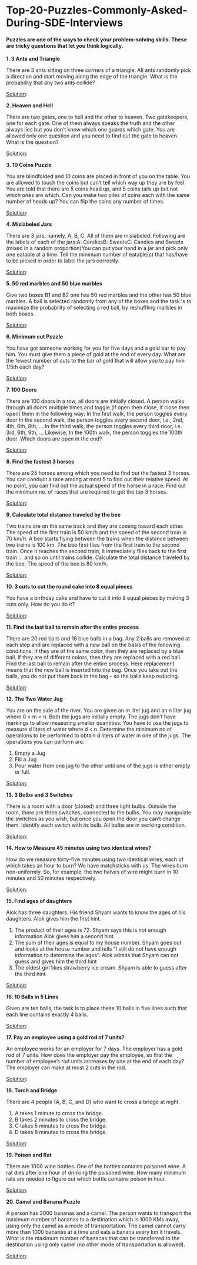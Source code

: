 # Top-20-Puzzles-Commonly-Asked-During-SDE-Interviews
#### Puzzles are one of the ways to check your problem-solving skills. These are tricky questions that let you think logically.
**1. 3 Ants and Triangle**

There are 3 ants sitting on three corners of a triangle. All ants randomly pick a direction and start moving along the edge of the triangle. What is the probability that any two ants collide?

 [Solution](https://github.com/sudhanshu432/Top-20-Puzzles-Commonly-Asked-During-SDE-Interviews/blob/main/Top%2020%20Puzzles%20Commonly%20Asked%20During%20SDE%20Interviews/1-3%20Ants%20and%20Triangle.txt):

**2. Heaven and Hell**

There are two gates, one to hell and the other to heaven. Two gatekeepers, one for each gate. One of them always speaks the truth and the other always lies but you don’t know which one guards which gate. You are allowed only one question and you need to find out the gate to heaven.
What is the question? 

[Solution](https://github.com/sudhanshu432/Top-20-Puzzles-Commonly-Asked-During-SDE-Interviews/blob/main/Top%2020%20Puzzles%20Commonly%20Asked%20During%20SDE%20Interviews/2-%20Heaven%20and%20Hell.txt):

**3. 10 Coins Puzzle**

You are blindfolded and 10 coins are placed in front of you on the table. You are allowed to touch the coins but can’t tell which way up they are by feel. You are told that there are 5 coins head up, and 5 coins tails up but not which ones are which. Can you make two piles of coins each with the same number of heads up? You can flip the coins any number of times. 

[Solution]():

**4. Mislabeled Jars**

There are 3 jars, namely, A, B, C. All of them are mislabeled. Following are the labels of each of the jars:A: CandiesB: SweetsC: Candies and Sweets (mixed in a random proportion)You can put your hand in a jar and pick only one eatable at a time. Tell the minimum number of eatable(s) that has/have to be picked in order to label the jars correctly.

[Solution]():

**5. 50 red marbles and 50 blue marbles**

Give two boxes B1 and B2 one has 50 red marbles and the other has 50 blue marbles. A ball is selected randomly from any of the boxes and the task is to maximize the probability of selecting a red ball, by reshuffling marbles in both boxes.

[Solution]():

**6. Minimum cut Puzzle**

You have got someone working for you for five days and a gold bar to pay him. You must give them a piece of gold at the end of every day. What are the fewest number of cuts to the bar of gold that will allow you to pay him 1/5th each day?

[Solution]():

**7. 100 Doors**

There are 100 doors in a row, all doors are initially closed. A person walks through all doors multiple times and toggle (if open then close, if close then open) them in the following way: In the first walk, the person toggles every door In the second walk, the person toggles every second door, i.e., 2nd, 4th, 6th, 8th, … In the third walk, the person toggles every third door, i.e. 3rd, 6th, 9th, … Likewise, In the 100th walk, the person toggles the 100th door. 
Which doors are open in the end?

[Solution]():

**8. Find the fastest 3 horses**

There are 25 horses among which you need to find out the fastest 3 horses. You can conduct a race among at most 5 to find out their relative speed. At no point, you can find out the actual speed of the horse in a race. Find out the minimum no. of races that are required to get the top 3 horses. 

[Solution]():

**9. Calculate total distance traveled by the bee**

Two trains are on the same track and they are coming toward each other. The speed of the first train is 50 km/h and the speed of the second train is 70 km/h. A bee starts flying between the trains when the distance between two trains is 100 km. The bee first flies from the first train to the second train. Once it reaches the second train, it immediately flies back to the first train … and so on until trains collide. Calculate the total distance traveled by the bee. The speed of the bee is 80 km/h. 

[Solution]():

**10. 3 cuts to cut the round cake into 8 equal pieces**

You have a birthday cake and have to cut it into 8 equal pieces by making 3 cuts only. How do you do it?

[Solution]():

**11. Find the last ball to remain after the entire process**

There are 20 red balls and 16 blue balls in a bag. Any 2 balls are removed at each step and are replaced with a new ball on the basis of the following conditions: If they are of the same color, then they are replaced by a blue ball. If they are of different colors, then they are replaced with a red ball. Find the last ball to remain after the entire process.
Here replacement means that the new ball is inserted into the bag. Once you take out the balls, you do not put them back in the bag – so the balls keep reducing.

[Solution]():

**12. The Two Water Jug**

You are on the side of the river. You are given an m liter jug and an n liter jug where 0 < m < n. Both the jugs are initially empty. The jugs don’t have markings to allow measuring smaller quantities. You have to use the jugs to measure d liters of water where d < n. Determine the minimum no of operations to be performed to obtain d liters of water in one of the jugs. 
The operations you can perform are: 
1. Empty a Jug
2. Fill a Jug
3. Pour water from one jug to the other until one of the jugs is either empty or full.

[Solution]():

**13. 3 Bulbs and 3 Switches**

There is a room with a door (closed) and three light bulbs. Outside the room, there are three switches, connected to the bulbs. You may manipulate the switches as you wish, but once you open the door you can’t change them. Identify each switch with its bulb. All bulbs are in working condition.

[Solution]():

**14. How to Measure 45 minutes using two identical wires?**

How do we measure forty-five minutes using two identical wires, each of which takes an hour to burn? We have matchsticks with us. The wires burn non-uniformly. So, for example, the two halves of wire might burn in 10 minutes and 50 minutes respectively.

[Solution]():

**15. Find ages of daughters**

Alok has three daughters. His friend Shyam wants to know the ages of his daughters. Alok gives him the first hint.
1. The product of their ages is 72. 
Shyam says this is not enough information Alok gives him a second hint.
2. The sum of their ages is equal to my house number. 
Shyam goes out and looks at the house number and tells “I still do not have enough information to determine the ages”. 
Alok admits that Shyam can not guess and gives him the third hint
3. The oldest girl likes strawberry ice cream. 
Shyam is able to guess after the third hint

[Solution]():

**16. 10 Balls in 5 Lines**

Given are ten balls, the task is to place these 10 balls in five lines such that each line contains exactly 4 balls.

[Solution]():

**17. Pay an employee using a gold rod of 7 units?**

An employee works for an employer for 7 days. The employer has a gold rod of 7 units. How does the employer pay the employee, so that the number of employee’s rod units increases by one at the end of each day? The employer can make at most 2 cuts in the rod. 

[Solution]():

**18. Torch and Bridge**

There are 4 people (A, B, C, and D) who want to cross a bridge at night.
1. A takes 1 minute to cross the bridge.
2. B takes 2 minutes to cross the bridge.
3. C takes 5 minutes to cross the bridge.
4. D takes 8 minutes to cross the bridge.
   
[Solution]():

**19. Poison and Rat**

There are 1000 wine bottles. One of the bottles contains poisoned wine. A rat dies after one hour of drinking the poisoned wine. How many minimum rats are needed to figure out which bottle contains poison in hour.  

[Solution]():

**20. Camel and Banana Puzzle**

A person has 3000 bananas and a camel. The person wants to transport the maximum number of bananas to a destination which is 1000 KMs away, using only the camel as a mode of transportation. The camel cannot carry more than 1000 bananas at a time and eats a banana every km it travels. What is the maximum number of bananas that can be transferred to the destination using only camel (no other mode of transportation is allowed). 

[Solution]():


